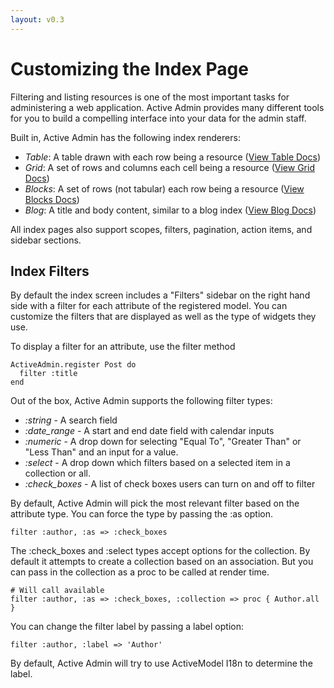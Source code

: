 ```yaml
---
layout: v0.3
---
```

# Customizing the Index Page

Filtering and listing resources is one of the most important tasks for
administering a web application. Active Admin provides many different tools for
you to build a compelling interface into your data for the admin staff.

Built in, Active Admin has the following index renderers:

* *Table*: A table drawn with each row being a resource ([View Table Docs](/docs/v0.3/3-index-pages/index-as-table.html))
* *Grid*: A set of rows and columns each cell being a resource ([View Grid Docs](/docs/v0.3/3-index-pages/index-as-grid.html))
* *Blocks*: A set of rows (not tabular) each row being a resource ([View Blocks Docs](/docs/v0.3/3-index-pages/index-as-block.html))
* *Blog*: A title and body content, similar to a blog index ([View Blog Docs](/docs/v0.3/3-index-pages/index-as-blog.html))

All index pages also support scopes, filters, pagination, action items, and
sidebar sections.

## Index Filters

By default the index screen includes a "Filters" sidebar on the right hand side
with a filter for each attribute of the registered model. You can customize the
filters that are displayed as well as the type of widgets they use.

To display a filter for an attribute, use the filter method

    ActiveAdmin.register Post do
      filter :title
    end

Out of the box, Active Admin supports the following filter types:

* *:string* - A search field
* *:date_range* - A start and end date field with calendar inputs
* *:numeric* - A drop down for selecting "Equal To", "Greater Than" or "Less
  Than" and an input for a value.
* *:select* - A drop down which filters based on a selected item in a collection
  or all.
* *:check_boxes* - A list of check boxes users can turn on and off to filter

By default, Active Admin will pick the most relevant filter based on the
attribute type. You can force the type by passing the :as option.

    filter :author, :as => :check_boxes

The :check_boxes and :select types accept options for the collection. By default
it attempts to create a collection based on an association. But you can pass in
the collection as a proc to be called at render time.

    # Will call available
    filter :author, :as => :check_boxes, :collection => proc { Author.all }

You can change the filter label by passing a label option:

    filter :author, :label => 'Author'

By default, Active Admin will try to use ActiveModel I18n to determine the label.

